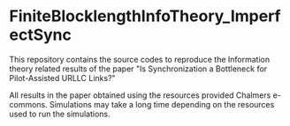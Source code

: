 # FiniteBlocklengthInfoTheory_ImperfectSync
 This repository contains the source codes to reproduce the Information theory related results of the paper "Is Synchronization a Bottleneck for Pilot-Assisted URLLC Links?"

All results in the paper obtained using the resources provided Chalmers e-commons. Simulations may take a long time depending on the resources used to run the simulations.
